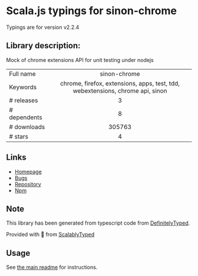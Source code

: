 
# Scala.js typings for sinon-chrome

Typings are for version v2.2.4

## Library description:
Mock of chrome extensions API for unit testing under nodejs

|                    |                 |
| ------------------ | :-------------: |
| Full name          | sinon-chrome |
| Keywords           | chrome, firefox, extensions, apps, test, tdd, webextensions, chrome api, sinon |
| # releases         | 3 |
| # dependents       | 8 |
| # downloads        | 305763 |
| # stars            | 4 |

## Links
- [Homepage](https://github.com/acvetkov/sinon-chrome)
- [Bugs](https://github.com/acvetkov/sinon-chrome/issues)
- [Repository](https://github.com/acvetkov/sinon-chrome)
- [Npm](https://www.npmjs.com/package/sinon-chrome)
    


## Note
This library has been generated from typescript code from [DefinitelyTyped](https://definitelytyped.org).

Provided with :purple_heart: from [ScalablyTyped](https://github.com/oyvindberg/ScalablyTyped)

## Usage
See [the main readme](../../readme.md) for instructions.


